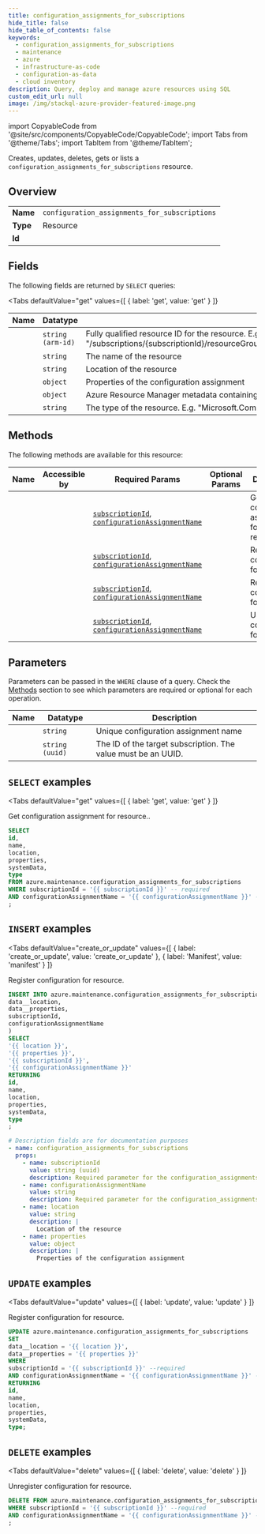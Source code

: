 ```yaml
--- 
title: configuration_assignments_for_subscriptions
hide_title: false
hide_table_of_contents: false
keywords:
  - configuration_assignments_for_subscriptions
  - maintenance
  - azure
  - infrastructure-as-code
  - configuration-as-data
  - cloud inventory
description: Query, deploy and manage azure resources using SQL
custom_edit_url: null
image: /img/stackql-azure-provider-featured-image.png
---
```


import CopyableCode from '@site/src/components/CopyableCode/CopyableCode';
import Tabs from '@theme/Tabs';
import TabItem from '@theme/TabItem';

Creates, updates, deletes, gets or lists a <code>configuration_assignments_for_subscriptions</code> resource.

## Overview
<table><tbody>
<tr><td><b>Name</b></td><td><code>configuration_assignments_for_subscriptions</code></td></tr>
<tr><td><b>Type</b></td><td>Resource</td></tr>
<tr><td><b>Id</b></td><td><CopyableCode code="azure.maintenance.configuration_assignments_for_subscriptions" /></td></tr>
</tbody></table>

## Fields

The following fields are returned by `SELECT` queries:

<Tabs
    defaultValue="get"
    values={[
        { label: 'get', value: 'get' }
    ]}
>
<TabItem value="get">

<table>
<thead>
    <tr>
    <th>Name</th>
    <th>Datatype</th>
    <th>Description</th>
    </tr>
</thead>
<tbody>
<tr>
    <td><CopyableCode code="id" /></td>
    <td><code>string (arm-id)</code></td>
    <td>Fully qualified resource ID for the resource. E.g. "/subscriptions/&#123;subscriptionId&#125;/resourceGroups/&#123;resourceGroupName&#125;/providers/&#123;resourceProviderNamespace&#125;/&#123;resourceType&#125;/&#123;resourceName&#125;"</td>
</tr>
<tr>
    <td><CopyableCode code="name" /></td>
    <td><code>string</code></td>
    <td>The name of the resource</td>
</tr>
<tr>
    <td><CopyableCode code="location" /></td>
    <td><code>string</code></td>
    <td>Location of the resource</td>
</tr>
<tr>
    <td><CopyableCode code="properties" /></td>
    <td><code>object</code></td>
    <td>Properties of the configuration assignment</td>
</tr>
<tr>
    <td><CopyableCode code="systemData" /></td>
    <td><code>object</code></td>
    <td>Azure Resource Manager metadata containing createdBy and modifiedBy information.</td>
</tr>
<tr>
    <td><CopyableCode code="type" /></td>
    <td><code>string</code></td>
    <td>The type of the resource. E.g. "Microsoft.Compute/virtualMachines" or "Microsoft.Storage/storageAccounts"</td>
</tr>
</tbody>
</table>
</TabItem>
</Tabs>

## Methods

The following methods are available for this resource:

<table>
<thead>
    <tr>
    <th>Name</th>
    <th>Accessible by</th>
    <th>Required Params</th>
    <th>Optional Params</th>
    <th>Description</th>
    </tr>
</thead>
<tbody>
<tr>
    <td><a href="#get"><CopyableCode code="get" /></a></td>
    <td><CopyableCode code="select" /></td>
    <td><a href="#parameter-subscriptionId"><code>subscriptionId</code></a>, <a href="#parameter-configurationAssignmentName"><code>configurationAssignmentName</code></a></td>
    <td></td>
    <td>Get configuration assignment for resource..</td>
</tr>
<tr>
    <td><a href="#create_or_update"><CopyableCode code="create_or_update" /></a></td>
    <td><CopyableCode code="insert" /></td>
    <td><a href="#parameter-subscriptionId"><code>subscriptionId</code></a>, <a href="#parameter-configurationAssignmentName"><code>configurationAssignmentName</code></a></td>
    <td></td>
    <td>Register configuration for resource.</td>
</tr>
<tr>
    <td><a href="#update"><CopyableCode code="update" /></a></td>
    <td><CopyableCode code="update" /></td>
    <td><a href="#parameter-subscriptionId"><code>subscriptionId</code></a>, <a href="#parameter-configurationAssignmentName"><code>configurationAssignmentName</code></a></td>
    <td></td>
    <td>Register configuration for resource.</td>
</tr>
<tr>
    <td><a href="#delete"><CopyableCode code="delete" /></a></td>
    <td><CopyableCode code="delete" /></td>
    <td><a href="#parameter-subscriptionId"><code>subscriptionId</code></a>, <a href="#parameter-configurationAssignmentName"><code>configurationAssignmentName</code></a></td>
    <td></td>
    <td>Unregister configuration for resource.</td>
</tr>
</tbody>
</table>

## Parameters

Parameters can be passed in the `WHERE` clause of a query. Check the [Methods](#methods) section to see which parameters are required or optional for each operation.

<table>
<thead>
    <tr>
    <th>Name</th>
    <th>Datatype</th>
    <th>Description</th>
    </tr>
</thead>
<tbody>
<tr id="parameter-configurationAssignmentName">
    <td><CopyableCode code="configurationAssignmentName" /></td>
    <td><code>string</code></td>
    <td>Unique configuration assignment name</td>
</tr>
<tr id="parameter-subscriptionId">
    <td><CopyableCode code="subscriptionId" /></td>
    <td><code>string (uuid)</code></td>
    <td>The ID of the target subscription. The value must be an UUID.</td>
</tr>
</tbody>
</table>

## `SELECT` examples

<Tabs
    defaultValue="get"
    values={[
        { label: 'get', value: 'get' }
    ]}
>
<TabItem value="get">

Get configuration assignment for resource..

```sql
SELECT
id,
name,
location,
properties,
systemData,
type
FROM azure.maintenance.configuration_assignments_for_subscriptions
WHERE subscriptionId = '{{ subscriptionId }}' -- required
AND configurationAssignmentName = '{{ configurationAssignmentName }}' -- required
;
```
</TabItem>
</Tabs>


## `INSERT` examples

<Tabs
    defaultValue="create_or_update"
    values={[
        { label: 'create_or_update', value: 'create_or_update' },
        { label: 'Manifest', value: 'manifest' }
    ]}
>
<TabItem value="create_or_update">

Register configuration for resource.

```sql
INSERT INTO azure.maintenance.configuration_assignments_for_subscriptions (
data__location,
data__properties,
subscriptionId,
configurationAssignmentName
)
SELECT 
'{{ location }}',
'{{ properties }}',
'{{ subscriptionId }}',
'{{ configurationAssignmentName }}'
RETURNING
id,
name,
location,
properties,
systemData,
type
;
```
</TabItem>
<TabItem value="manifest">

```yaml
# Description fields are for documentation purposes
- name: configuration_assignments_for_subscriptions
  props:
    - name: subscriptionId
      value: string (uuid)
      description: Required parameter for the configuration_assignments_for_subscriptions resource.
    - name: configurationAssignmentName
      value: string
      description: Required parameter for the configuration_assignments_for_subscriptions resource.
    - name: location
      value: string
      description: |
        Location of the resource
    - name: properties
      value: object
      description: |
        Properties of the configuration assignment
```
</TabItem>
</Tabs>


## `UPDATE` examples

<Tabs
    defaultValue="update"
    values={[
        { label: 'update', value: 'update' }
    ]}
>
<TabItem value="update">

Register configuration for resource.

```sql
UPDATE azure.maintenance.configuration_assignments_for_subscriptions
SET 
data__location = '{{ location }}',
data__properties = '{{ properties }}'
WHERE 
subscriptionId = '{{ subscriptionId }}' --required
AND configurationAssignmentName = '{{ configurationAssignmentName }}' --required
RETURNING
id,
name,
location,
properties,
systemData,
type;
```
</TabItem>
</Tabs>


## `DELETE` examples

<Tabs
    defaultValue="delete"
    values={[
        { label: 'delete', value: 'delete' }
    ]}
>
<TabItem value="delete">

Unregister configuration for resource.

```sql
DELETE FROM azure.maintenance.configuration_assignments_for_subscriptions
WHERE subscriptionId = '{{ subscriptionId }}' --required
AND configurationAssignmentName = '{{ configurationAssignmentName }}' --required
;
```
</TabItem>
</Tabs>

